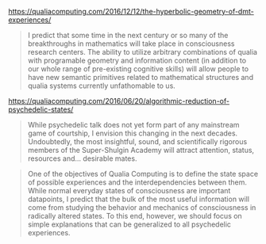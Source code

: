 https://qualiacomputing.com/2016/12/12/the-hyperbolic-geometry-of-dmt-experiences/

> I predict that some time in the next century or so many of the breakthroughs in mathematics will take place in consciousness research centers. The ability to utilize arbitrary combinations of qualia with programable geometry and information content (in addition to our whole range of pre-existing cognitive skills) will allow people to have new semantic primitives related to mathematical structures and qualia systems currently unfathomable to us.

https://qualiacomputing.com/2016/06/20/algorithmic-reduction-of-psychedelic-states/

> While psychedelic talk does not yet form part of any mainstream game of courtship, I envision this changing in the next decades. Undoubtedly, the most insightful, sound, and scientifically rigorous members of the Super-Shulgin Academy will attract attention, status, resources and… desirable mates.

> One of the objectives of Qualia Computing is to define the state space of possible experiences and the interdependencies between them. While normal everyday states of consciousness are important datapoints, I predict that the bulk of the most useful information will come from studying the behavior and mechanics of consciousness in radically altered states. To this end, however, we should focus on simple explanations that can be generalized to all psychedelic experiences.
